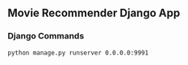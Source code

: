 
## Movie Recommender Django App


### Django Commands

```
python manage.py runserver 0.0.0.0:9991
```